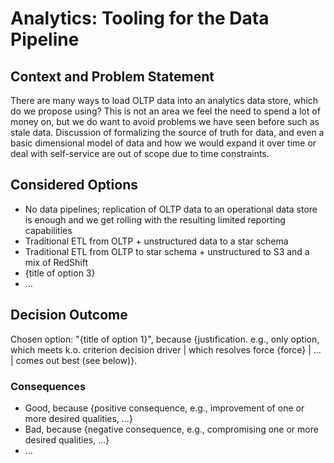 # Analytics: Tooling for the Data Pipeline

## Context and Problem Statement
There are many ways to load OLTP data into an analytics data store, which do we propose using? This is not an area we 
feel the need to spend a lot of money on, but we do want to avoid problems we have seen before such as stale data. 
Discussion of formalizing the source of truth for data, and even a basic dimensional model of data and how we would 
expand it over time or deal with self-service are out of scope due to time constraints.

## Considered Options

* No data pipelines; replication of OLTP data to an operational data store is enough and we get rolling with the resulting limited reporting capabilities
* Traditional ETL from OLTP + unstructured data to a star schema
* Traditional ETL from OLTP to star schema + unstructured to S3 and a mix of RedShift 
* {title of option 3}
* … <!-- numbers of options can vary -->

## Decision Outcome

Chosen option: "{title of option 1}", because {justification. e.g., only option, which meets k.o. criterion decision driver | which resolves force {force} | … | comes out best (see below)}.

<!-- This is an optional element. Feel free to remove. -->
### Consequences

* Good, because {positive consequence, e.g., improvement of one or more desired qualities, …}
* Bad, because {negative consequence, e.g., compromising one or more desired qualities, …}
* … <!-- numbers of consequences can vary -->